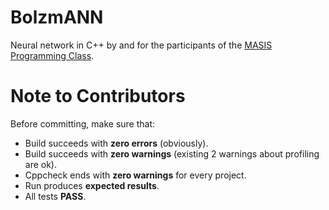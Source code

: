 # BolzmANN
Neural network in C++ by and for the participants of the [MASIS Programming Class](http://www.masisclass.com).

# Note to Contributors
Before committing, make sure that:

- Build succeeds with **zero errors** (obviously).
- Build succeeds with **zero warnings** (existing 2 warnings about profiling are ok).
- Cppcheck ends with **zero warnings** for every project.
- Run produces **expected results**.
- All tests **PASS**.
  

